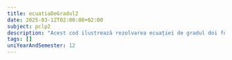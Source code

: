 ```yaml
---
title: ecuatiaDeGradul2
date: 2025-03-12T02:00:00+02:00
subject: pclp2
description: "Acest cod ilustrează rezolvarea ecuației de gradul doi folosind formula generală. Se calculează discriminantul pentru a determina natura rădăcinilor: reale distincte, complexe conjugate sau una reală dublă."
tags: []
uniYearAndSemester: 12
---
```



